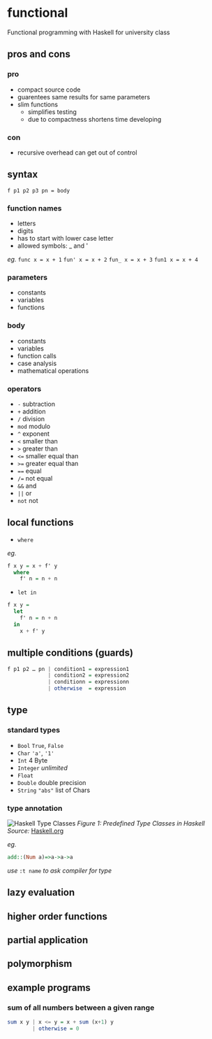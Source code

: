 # functional

Functional programming with Haskell for university class

## pros and cons

### pro

- compact source code
- guarentees same results for same parameters
- slim functions
  - simplifies testing
  - due to compactness shortens time developing

### con

- recursive overhead can get out of control

## syntax

`f p1 p2 p3 pn = body`

### function names

- letters
- digits
- has to start with lower case letter
- allowed symbols: _ and '

_eg._
`func x = x + 1`
`fun' x = x + 2`
`fun_ x = x + 3`
`fun1 x = x + 4`

### parameters

- constants
- variables
- functions

### body

- constants
- variables
- function calls
- case analysis
- mathematical operations

### operators

- `-` subtraction
- `+` addition
- `/` division
- `mod` modulo
- `^` exponent
- `<` smaller than
- `>` greater than
- `<=` smaller equal than
- `>=` greater equal than
- `==` equal
- `/=` not equal
- `&&` and
- `||` or
- `not` not

## local functions

- `where`

_eg._

```haskell
f x y = x + f' y
  where
    f' n = n + n
```

- `let in`

```haskell
f x y =
  let
    f' n = n + n
  in
    x + f' y
```

## multiple conditions (guards)

```haskell
f p1 p2 … pn | condition1 = expression1
             | condition2 = expression2
             | conditionn = expressionn
             | otherwise  = expression
```

## type

### standard types

- `Bool` `True`, `False`
- `Char` `'a'`, `'1'`
- `Int` 4 Byte
- `Integer` _unlimited_
- `Float`
- `Double` double precision
- `String` `"abs"` list of Chars

### type annotation

![Haskell Type Classes](https://www.haskell.org/onlinereport/classes.gif)
_Figure 1: Predefined Type Classes in Haskell_
_Source:_ [Haskell.org](https://www.haskell.org/onlinereport/basic.html)

_eg._

```haskell
add::(Num a)=>a->a->a
```

_use_ `:t name` _to ask compiler for type_

## lazy evaluation

## higher order functions

## partial application

## polymorphism

## example programs

### sum of all numbers between a given range

```haskell
sum x y | x <= y = x + sum (x+1) y
        | otherwise = 0
```
